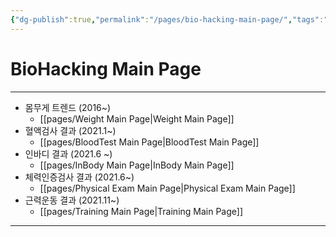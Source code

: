 ```yaml
---
{"dg-publish":true,"permalink":"/pages/bio-hacking-main-page/","tags":"gardenEntry","dgHomeLink":true,"dgPassFrontmatter":false}
---
```



# BioHacking Main Page



<div style="page-break-after: always;"></div>

---


- 몸무게 트렌드 (2016~)
	- [[pages/Weight Main Page|Weight Main Page]]
- 혈액검사 결과 (2021.1~)
	- [[pages/BloodTest Main Page|BloodTest Main Page]]
- 인바디 결과 (2021.6 ~)
	- [[pages/InBody Main Page|InBody Main Page]]
- 체력인증검사 결과 (2021.6~)
	- [[pages/Physical Exam Main Page|Physical Exam Main Page]]
- 근력운동 결과 (2021.11~)
	- [[pages/Training Main Page|Training Main Page]]


<div style="page-break-after: always;"></div>

---







